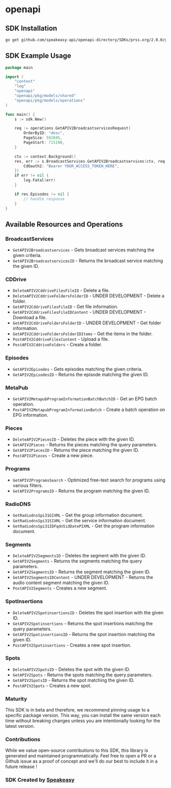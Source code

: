 # openapi

<!-- Start SDK Installation -->
## SDK Installation

```bash
go get github.com/speakeasy-api/openapi-directory/SDKs/prss.org/2.0.0/go
```
<!-- End SDK Installation -->

## SDK Example Usage
<!-- Start SDK Example Usage -->
```go
package main

import (
    "context"
    "log"
    "openapi"
    "openapi/pkg/models/shared"
    "openapi/pkg/models/operations"
)

func main() {
    s := sdk.New()

    req := operations.GetAPIV2BroadcastservicesRequest{
        OrderByID: "desc",
        PageSize: 592845,
        PageStart: 715190,
    }

    ctx := context.Background()
    res, err := s.BroadcastServices.GetAPIV2Broadcastservices(ctx, req, operations.GetAPIV2BroadcastservicesSecurity{
        CdOauth2: "Bearer YOUR_ACCESS_TOKEN_HERE",
    })
    if err != nil {
        log.Fatal(err)
    }

    if res.Episodes != nil {
        // handle response
    }
}
```
<!-- End SDK Example Usage -->

<!-- Start SDK Available Operations -->
## Available Resources and Operations


### BroadcastServices

* `GetAPIV2Broadcastservices` - Gets broadcast services matching the given criteria.
* `GetAPIV2BroadcastservicesID` - Returns the broadcast service matching the given ID.

### CDDrive

* `DeleteAPIV2CddriveFilesFileID` - Delete a file.
* `DeleteAPIV2CddriveFoldersFolderID` - UNDER DEVELOPMENT - Delete a folder.
* `GetAPIV2CddriveFilesFileID` - Get file information.
* `GetAPIV2CddriveFilesFileIDContent` - UNDER DEVELOPMENT - Download a file.
* `GetAPIV2CddriveFoldersFolderID` - UNDER DEVELOPMENT - Get folder information.
* `GetAPIV2CddriveFoldersFolderIDItems` - Get the items in the folder.
* `PostAPIV2CddriveFilesContent` - Upload a file.
* `PostAPIV2CddriveFolders` - Create a folder.

### Episodes

* `GetAPIV2Episodes` - Gets episodes matching the given criteria.
* `GetAPIV2EpisodesID` - Returns the episode matching the given ID.

### MetaPub

* `GetAPIV2MetapubProgramInformationBatchBatchID` - Get an EPG batch operation.
* `PostAPIV2MetapubProgramInformationBatch` - Create a batch operation on EPG information.

### Pieces

* `DeleteAPIV2PiecesID` - Deletes the piece with the given ID.
* `GetAPIV2Pieces` - Returns the pieces matching the query parameters.
* `GetAPIV2PiecesID` - Returns the piece matching the given ID.
* `PostAPIV2Pieces` - Create a new piece.

### Programs

* `GetAPIV2ProgramsSearch` - Optimized free-text search for programs using various filters.
* `GetAPIV2ProgramsID` - Returns the program matching the given ID.

### RadioDNS

* `GetRadiodnsSpi31GIXML` - Get the group information document.
* `GetRadiodnsSpi31SIXML` - Get the service information document.
* `GetRadiodnsSpi31IDFqdnSidDatePIXML` - Get the program information document.

### Segments

* `DeleteAPIV2SegmentsID` - Deletes the segment with the given ID.
* `GetAPIV2Segments` - Returns the segments matching the query parameters.
* `GetAPIV2SegmentsID` - Returns the segment matching the given ID.
* `GetAPIV2SegmentsIDContent` - UNDER DEVELOPMENT - Returns the audio content segment matching the given ID.
* `PostAPIV2Segments` - Creates a new segment.

### SpotInsertions

* `DeleteAPIV2SpotinsertionsID` - Deletes the spot insertion with the given ID.
* `GetAPIV2Spotinsertions` - Returns the spot insertions matching the query parameters.
* `GetAPIV2SpotinsertionsID` - Returns the spot insertion matching the given ID.
* `PostAPIV2Spotinsertions` - Creates a new spot insertion.

### Spots

* `DeleteAPIV2SpotsID` - Deletes the spot with the given ID.
* `GetAPIV2Spots` - Returns the spots matching the query parameters.
* `GetAPIV2SpotsID` - Returns the spot matching the given ID.
* `PostAPIV2Spots` - Creates a new spot.
<!-- End SDK Available Operations -->

### Maturity

This SDK is in beta and therefore, we recommend pinning usage to a specific package version.
This way, you can install the same version each time without breaking changes unless you are intentionally
looking for the latest version.

### Contributions

While we value open-source contributions to this SDK, this library is generated and maintained programmatically.
Feel free to open a PR or a Github issue as a proof of concept and we'll do our best to include it in a future release !

### SDK Created by [Speakeasy](https://docs.speakeasyapi.dev/docs/using-speakeasy/client-sdks)
